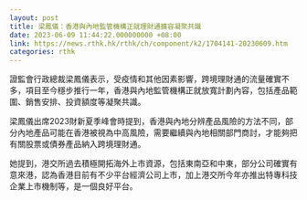 ```yaml
---
layout: post
title: 梁鳳儀：香港與內地監管機構正就理財通擴容凝聚共識
date: 2023-06-09 11:44:22.000000000 +08:00
link: https://news.rthk.hk/rthk/ch/component/k2/1704141-20230609.htm
categories: rthk
---
```


證監會行政總裁梁鳳儀表示，受疫情和其他因素影響，跨境理財通的流量確實不多，項目至今穩步推行一年，香港與內地監管機構正就放寬計劃內容，包括產品範圍、銷售安排、投資額度等凝聚共識。

梁鳳儀出席2023財新夏季峰會時提到，香港與內地分辨產品風險的方法不同，部分內地產品可能在香港被視為中高風險，需要繼續與內地相關部門商討，才能夠把有關股票或債券產品納入跨境理財通。

她提到，港交所過去積極開拓海外上市資源，包括東南亞和中東，部分公司確實有意來港，認為香港目前有不少平台經濟公司上市，加上港交所今年亦推出特專科技企業上市機制等，是一個良好平台。
